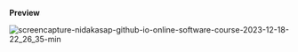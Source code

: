 **Preview** 

![screencapture-nidakasap-github-io-online-software-course-2023-12-18-22_26_35-min](https://github.com/nidakasap/online-software-course/assets/150368632/e35f6f58-c169-4785-96b6-6ac8564bc527)
